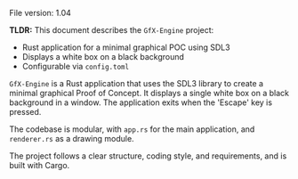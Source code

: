 File version: 1.04

**TLDR:**
This document describes the `GfX-Engine` project:
* Rust application for a minimal graphical POC using SDL3
* Displays a white box on a black background
* Configurable via `config.toml`

`GfX-Engine` is a Rust application that uses the SDL3 library to create a minimal graphical Proof of Concept. It displays a single white box on a black background in a window. The application exits when the 'Escape' key is pressed.

The codebase is modular, with `app.rs` for the main application, and `renderer.rs` as a drawing module.

The project follows a clear structure, coding style, and requirements, and is built with Cargo.